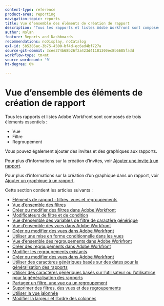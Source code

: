 ```yaml
---
content-type: reference
product-area: reporting
navigation-topic: reports
title: Vue d’ensemble des éléments de création de rapport
description: 'Tous les rapports et listes Adobe Workfront sont composés de trois éléments essentiels : les vues, les filtres et les regroupements.'
author: Nolan
feature: Reports and Dashboards
recommendations: noDisplay, noCatalog
exl-id: 5b5385ac-3b75-4500-bf4d-ec6ad4bf727a
source-git-commit: 3cee374b68b26f2a423d41101300ec8b6685fadd
workflow-type: tm+mt
source-wordcount: '0'
ht-degree: 0%

---
```


# Vue d’ensemble des éléments de création de rapport

<!-- Audited: 11/2024 -->

Tous les rapports et listes Adobe Workfront sont composés de trois éléments essentiels :

* Vue
* Filtre
* Regroupement

Vous pouvez également ajouter des invites et des graphiques aux rapports.

Pour plus d’informations sur la création d’invites, voir [Ajouter une invite à un rapport](../../../reports-and-dashboards/reports/creating-and-managing-reports/add-prompt-report.md).

Pour plus d’informations sur la création d’un graphique dans un rapport, voir [Ajouter un graphique à un rapport](../../../reports-and-dashboards/reports/creating-and-managing-reports/add-chart-report.md).

Cette section contient les articles suivants :

<!--outdated: * [Basic Report Creation Program](https://one.workfront.com/s/basic-report-creation-program)-->
* [Éléments de rapport : filtres, vues et regroupements](../../../reports-and-dashboards/reports/reporting-elements/reporting-elements-filters-views-groupings.md)
* [Vue d’ensemble des filtres](../../../reports-and-dashboards/reports/reporting-elements/filters-overview.md)
* [Créer ou modifier des filtres dans Adobe Workfront](../../../reports-and-dashboards/reports/reporting-elements/create-filters.md)
* [Modificateurs de filtre et de condition](../../../reports-and-dashboards/reports/reporting-elements/filter-condition-modifiers.md)
* [Vue d’ensemble des variables de filtre de caractère générique](../../../reports-and-dashboards/reports/reporting-elements/understand-wildcard-filter-variables.md)
* [Vue d’ensemble des vues dans Adobe Workfront](../../../reports-and-dashboards/reports/reporting-elements/views-overview.md)
* [Créer ou modifier des vues dans Adobe Workfront](../../../reports-and-dashboards/reports/reporting-elements/create-edit-views.md)
* [Utiliser une mise en forme conditionnelle dans les vues](../../../reports-and-dashboards/reports/reporting-elements/use-conditional-formatting-views.md)
* [Vue d’ensemble des regroupements dans Adobe Workfront](../../../reports-and-dashboards/reports/reporting-elements/groupings-overview.md)
* [Créer des regroupements dans Adobe Workfront](../../../reports-and-dashboards/reports/reporting-elements/create-groupings.md)
* [Modifier les regroupements existants](../../../reports-and-dashboards/reports/reporting-elements/edit-existing-groupings.md)
* [Créer ou modifier des vues dans Adobe Workfront](../../../reports-and-dashboards/reports/reporting-elements/create-edit-views.md)
* [Utiliser des caractères génériques basés sur des dates pour la généralisation des rapports](../../../reports-and-dashboards/reports/reporting-elements/use-date-based-wildcards-generalize-reports.md)
* [Utiliser des caractères génériques basés sur l’utilisateur ou l’utilisatrice pour la généralisation des rapports](../../../reports-and-dashboards/reports/reporting-elements/use-user-based-wildcards-generalize-reports.md)
* [Partager un filtre, une vue ou un regroupement](../../../reports-and-dashboards/reports/reporting-elements/share-filter-view-grouping.md)
* [Supprimer des filtres, des vues et des regroupements](../../../reports-and-dashboards/reports/reporting-elements/remove-filters-views-groupings.md)
* [Utiliser la vue jalonnée](../../../reports-and-dashboards/reports/reporting-elements/use-milestone-view.md)
* [Modifier la largeur et l’ordre des colonnes](../../../reports-and-dashboards/reports/reporting-elements/modify-column-width-order.md)
